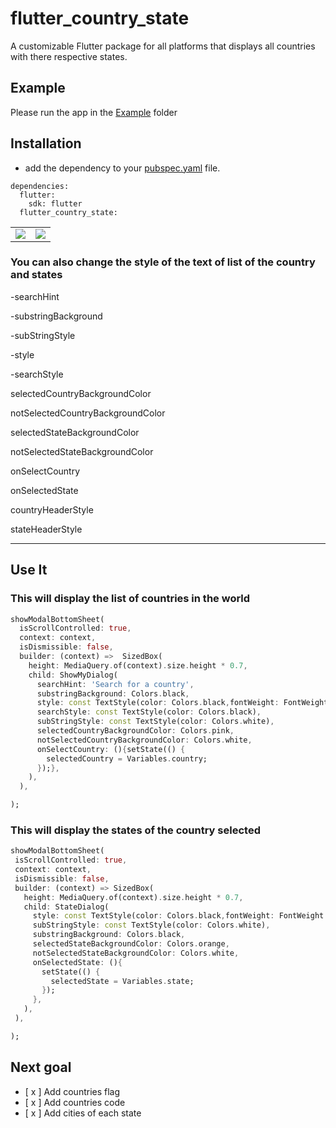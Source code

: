 # flutter_country_state

A customizable Flutter package for all platforms that displays all countries with there respective states.




## Example

 Please run the app in the [Example](https://github.com/mimi-tech/flutter_country_state/tree/master/example) folder

## Installation
* add the dependency to your [pubspec.yaml](https://github.com/mimi-tech/flutter_country_state/tree/master/pubspec.yaml) file.
```
dependencies:
  flutter:
    sdk: flutter
  flutter_country_state:
  ```
<table>
<tr>
<td>
<img src="https://user-images.githubusercontent.com/62711340/223138303-89a8eafa-0304-474b-9091-af7512dc6c5c.png">

</td>

<td>
<img src="https://user-images.githubusercontent.com/62711340/223125871-737e089d-c77d-4232-bb38-84de24183a84.png">
</td>
</tr>
</table>





 ### You can also change the style of the text of list of the country and states
<p>-searchHint</p>
<p>-substringBackground</p>
<p>-subStringStyle</p>
<p>-style</p>
<p>-searchStyle</p>
<p>selectedCountryBackgroundColor</p>
<p>notSelectedCountryBackgroundColor</p>
<p>selectedStateBackgroundColor</p>
<p>notSelectedStateBackgroundColor</p>
<p>onSelectCountry</p>
<p>onSelectedState</p>
<p>countryHeaderStyle</p>
<p>stateHeaderStyle</p>



<hr>
 
 ## Use It
 ### This will display the list of countries in the world
  ``` dart
 showModalBottomSheet(
    isScrollControlled: true,
    context: context,
    isDismissible: false,
    builder: (context) =>  SizedBox(
      height: MediaQuery.of(context).size.height * 0.7,
      child: ShowMyDialog(
        searchHint: 'Search for a country',
        substringBackground: Colors.black,
        style: const TextStyle(color: Colors.black,fontWeight: FontWeight.w500),
        searchStyle: const TextStyle(color: Colors.black),
        subStringStyle: const TextStyle(color: Colors.white),
        selectedCountryBackgroundColor: Colors.pink,
        notSelectedCountryBackgroundColor: Colors.white,
        onSelectCountry: (){setState(() {
          selectedCountry = Variables.country;
        });},
      ),
    ),

);
```
### This will display the states of the country selected
 ``` dart
showModalBottomSheet(
  isScrollControlled: true,
  context: context,
  isDismissible: false,
  builder: (context) => SizedBox(
    height: MediaQuery.of(context).size.height * 0.7,
    child: StateDialog(
      style: const TextStyle(color: Colors.black,fontWeight: FontWeight.w500),
      subStringStyle: const TextStyle(color: Colors.white),
      substringBackground: Colors.black,
      selectedStateBackgroundColor: Colors.orange,
      notSelectedStateBackgroundColor: Colors.white,
      onSelectedState: (){
        setState(() {
          selectedState = Variables.state;
        });
      },
    ),
  ),

);
```

## Next goal
- [ x ] Add countries flag 
- [ x ] Add countries code
- [ x ] Add cities of each state

